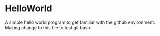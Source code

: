 # HelloWorld
A simple hello world program to get familiar with the github environment.
Making change to this file to test git bash.